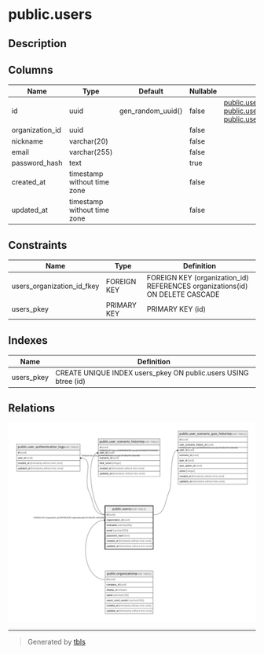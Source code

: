 # public.users

## Description

## Columns

| Name | Type | Default | Nullable | Children | Parents | Comment |
| ---- | ---- | ------- | -------- | -------- | ------- | ------- |
| id | uuid | gen_random_uuid() | false | [public.user_authentication_logs](public.user_authentication_logs.md) [public.user_scenario_histories](public.user_scenario_histories.md) [public.user_scenario_quiz_histories](public.user_scenario_quiz_histories.md) |  |  |
| organization_id | uuid |  | false |  | [public.organizations](public.organizations.md) |  |
| nickname | varchar(20) |  | false |  |  |  |
| email | varchar(255) |  | false |  |  |  |
| password_hash | text |  | true |  |  |  |
| created_at | timestamp without time zone |  | false |  |  |  |
| updated_at | timestamp without time zone |  | false |  |  |  |

## Constraints

| Name | Type | Definition |
| ---- | ---- | ---------- |
| users_organization_id_fkey | FOREIGN KEY | FOREIGN KEY (organization_id) REFERENCES organizations(id) ON DELETE CASCADE |
| users_pkey | PRIMARY KEY | PRIMARY KEY (id) |

## Indexes

| Name | Definition |
| ---- | ---------- |
| users_pkey | CREATE UNIQUE INDEX users_pkey ON public.users USING btree (id) |

## Relations

![er](public.users.svg)

---

> Generated by [tbls](https://github.com/k1LoW/tbls)

